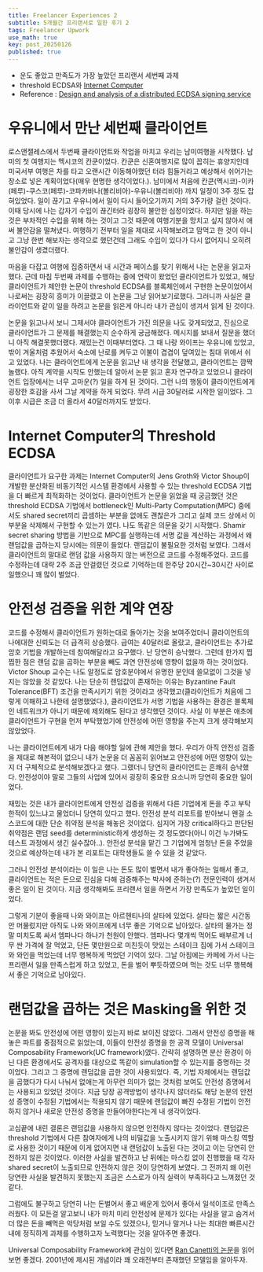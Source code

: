 ```yaml
---
title: Freelancer Experiences 2
subtitle: 5개월간 프리랜서로 일한 후기 2
tags: Freelancer Upwork
use_math: true
key: post_20250126
published: true
---
```


* 운도 좋았고 만족도가 가장 높았던 프리랜서 세번째 과제
* threshold ECDSA와 [Internet Computer](https://internetcomputer.org/)
* Reference : [Design and analysis of a distributed ECDSA signing service](https://eprint.iacr.org/2022/506)

# 우유니에서 만난 세번째 클라이언트
로스앤잴레스에서 두번째 클라이언트와 작업을 마치고 우리는 남미여행을 시작했다. 남미의 첫 여행지는 멕시코의 칸쿤이었다. 칸쿤은 신혼여행지로 많이 꼽히는 휴양지인데 미국서부 여행은 차를 타고 오랜시간 이동해야했던 터라 힘들거라고 예상해서 쉬어가는 장소로 넣은 계획이었다(매우 현명한 생각이었다.). 남미에서 처음에 칸쿤(멕시코)-이카(페루)-쿠스코(페루)-코파카바나(볼리비아)-우유니(볼리비아) 까지 일정이 3주 정도 잡혀있었다. 일이 끊기고 우유니에서 일이 다시 들어오기까지 거의 3주가량 걸린 것이다. 이때 당시에 나는 갑자기 수입이 끊긴터라 굉장히 불안한 심정이었다. 하지만 일을 하는 것은 부차적인 수입을 위해 하는 것이고 그것 때문에 여행기분을 망치고 싶지 않아서 애써 불안감을 떨쳐냈다. 여행하기 전부터 일을 제대로 시작해보려고 맘먹고 한 것이 아니고 그냥 한번 해보자는 생각으로 했던건데 그래도 수입이 있다가 다시 없어지니 오히려 불안감이 생겼더랬다.

마음을 다잡고 여행에 집중하면서 내 시간과 페이스를 찾기 위해서 나는 논문을 읽고자했다. 근데 마침 두번째 과제를 수행하는 중에 연락이 왔었던 클라이언트가 있었고, 해당 클라이언트가 제안한 논문이 threshold ECDSA를 블록체인에서 구현한 논문이었어서 나로써는 굉장히 흥미가 이끌렸고 이 논문을 그냥 읽어보기로했다. 그러니까 사실은 클라이언트와 같이 일을 하려고 논문을 읽은게 아니라 내가 관심이 생겨서 읽게 된 것이다.

논문을 읽고나서 보니 그제서야 클라이언트가 가진 의문을 나도 갖게되었고, 진심으로 클라이언트가 그 문제를 해결했는지 순수하게 궁금해졌다. 메시지를 보내서 질문을 했더니 아직 해결못했더랬다. 재밌는건 이때부터였다. 그 때 나랑 와이프는 우유니에 있었고, 밖이 겨울처럼 추웠어서 숙소에 난로를 켜두고 이불이 겹겹이 덮여있는 침대 위에서 쉬고 있었다. 나는 클라이언트에게 논문을 읽고난 내 생각을 전달했고, 클라이언트는 깜짝 놀랬다. 아직 계약을 시작도 안했는데 알아서 논문 읽고 혼자 연구하고 있었으니 클라이언트 입장에서는 너무 고마운(?) 일을 하게 된 것이다. 그런 나의 행동이 클라이언트에게 굉장한 호감을 사서 그날 계약을 하게 되었다. 무려 시급 30달러로 시작한 일이었다. 그 이후 시급은 조금 더 올라서 40달러까지도 받았다.

# Internet Computer의 Threshold ECDSA
클라이언트가 요구한 과제는 Internet Computer의 Jens Groth와 Victor Shoup이 개발한 분산화된 비동기적인 시스템 환경에서 사용할 수 있는 threshold ECDSA 기법을 더 빠르게 최적화하는 것이었다. 클라이언트가 논문을 읽었을 때 궁금했던 것은 threshold ECDSA 기법에서 bottleneck인 Multi-Party Computation(MPC) 중에서도 shared secret끼리 곱셈하는 부분을 없애도 괜찮은가 그리고 실제 코드 상에서 이 부분을 삭제해서 구현할 수 있는가 였다. 나도 똑같은 의문을 갖기 시작했다. Shamir secret sharing 방법을 기반으로 MPC를 실행하는데 서명 값을 계산하는 과정에서 왜 랜덤값을 곱하는지 당시에는 의문이 들었다. 랜덤값이 불필요한 것처럼 보였다. 그래서 클라이언트의 말대로 랜덤 값을 사용하지 않는 버전으로 코드를 수정해주었다. 코드를 수정하는데 대략 2주 조금 안걸렸던 것으로 기억하는데 한주당 20시간~30시간 사이로 일했으니 꽤 많이 벌었다.

# 안전성 검증을 위한 계약 연장
코드를 수정해서 클라이언트가 원하는대로 돌아가는 것을 보여주었더니 클라이언트의 나에대한 신뢰도는 더 급격히 상승했다. 급여는 40달러로 올랐고, 클라이언트는 추가로 암호 기법을 개발하는데 참여해달라고 요구했다. 난 당연히 승낙했다. 그런데 한가지 찝찝한 점은 랜덤 값을 곱하는 부분을 빼도 과연 안전성에 영향이 없을까 하는 것이었다. Victor Shoup 교수는 나도 알정도로 암호분야에서 유명한 분인데 쓸모없이 그것을 넣지는 않았을 것 같았다. 나는 단순히 랜덤값이 존재하는 이유는 Byzantine Fault Tolerance(BFT) 조건을 만족시키기 위한 것이라고 생각했고(클라이언트가 처음에 그렇게 이해하고 나한테 설명했었다.), 클라이언트가 서명 기법을 사용하는 환경은 블록체인 네트워크가 아니기 때문에 제외해도 된다고 생각했던 것이다. 사실 이 부분은 애초에 클라이언트가 구현을 먼저 부탁했었기에 안전성에 어떤 영향을 주는지 크게 생각해보지 않았었다.

나는 클라이언트에게 내가 다음 해야할 일에 관해 제안을 했다. 우리가 아직 안전성 검증을 제대로 해본적이 없으니 내가 논문을 더 꼼꼼히 읽어보고 안전성에 어떤 영향이 있는지 더 구체적으로 분석해보겠다고 했다. 그랬더니 당연히 클라이언트는 흔쾌히 승낙했다. 안전성이야 말로 그들의 사업에 있어서 굉장히 중요한 요소니까 당연히 중요한 일이었다.

재밌는 것은 내가 클라이언트에게 안전성 검증을 위해서 다른 기업에게 돈을 주고 부탁한적이 있느냐고 물었더니 당연히 있다고 했다. 안전성 분석 리포트를 받아보니 왠걸 소스코드에 대한 단순 취약점 분석을 해놓은 것이었다. 심지어 가장 critical하다고 판단된 취약점은 랜덤 seed를 deterministic하게 생성하는 것 정도였다(아니 이건 누가봐도 테스트 과정에서 생긴 실수잖아..). 안전성 분석을 맡긴 그 기업에게 엄청난 돈을 주었을 것으로 예상하는데 내가 본 리포트는 대학생들도 쓸 수 있을 것 같았다.

그러니 안전성 분석이라는 이 일은 나는 돈도 많이 벌면서 내가 좋아하는 일해서 좋고, 클라이언트는 적은 돈으로 진심을 다해 검증해주는 박사에 준하는(?) 전문인력이 생겨서 좋은 일이 된 것이다. 지금 생각해봐도 프리랜서 일을 하면서 가장 만족도가 높았던 일이었다.

그렇게 기분이 좋을때 나와 와이프는 아르헨티나의 살타에 있었다. 살타는 짧은 시간동안 머물렀지만 아직도 나와 와이프에게 너무 좋은 기억으로 남아있다. 살타의 물가는 정말 미치도록 싸서 엠파나다 하나가 천원이 안했다. 엠파나다 몇개씩 먹어도 배부르게 너무 싼 가격에 잘 먹었고, 단돈 몇만원으로 미친듯이 맛있는 스테이크 집에 가서 스테이크와 와인을 먹었는데 너무 행복하게 먹었던 기억이 있다. 그날 아침에는 카페에 가서 나는 프리랜서 일을 만족스럽게 하고 있었고, 돈을 벌어 뿌듯하였으며 먹는 것도 너무 행복해서 좋은 기억으로 남아있다.

# 랜덤값을 곱하는 것은 Masking을 위한 것
논문을 봐도 안전성에 어떤 영향이 있는지 바로 보이진 않았다. 그래서 안전성 증명을 해놓은 파트를 중점적으로 읽었는데, 이들이 안전성 증명을 한 공격 모델이 Universal Composability Framework(UC framework)였다. 간략히 설명하면 분산 환경이 아닌 다른 환경에서도 공격자를 대상으로 똑같이 simulation할 수 있는지를 증명하는 것이었다. 그리고 그 증명에 랜덤값을 곱한 것이 사용되었다. 즉, 기법 자체에서는 랜덤값을 곱했다가 다시 나눠서 없애는게 아무런 의미가 없는 것처럼 보여도 안전성 증명에서는 사용되고 있었던 것이다. 지금 당장 공격방법이 생각나지 않더라도 해당 논문의 안전성 증명이 수정된 기법에서는 적용되지 않기 때문에 랜덤값이 빠진 수정된 기법이 안전하지 않거나 새로운 안전성 증명을 만들어야한다는게 내 생각이었다.

고심끝에 내린 결론은 랜덤값을 사용하지 않으면 안전하지 않다는 것이었다. 랜덤값은 threshold 기법에서 다른 참여자에게 나의 비밀값을 노출시키지 않기 위해 마스킹 역할로 사용한 것이기 때문에 이게 없어지면 내 랜덤값이 노출된 다는 것이고 이는 당연히 안전하지 않은 것이었다. 이러한 사실을 발견하고 난 뒤에는 마스킹 없이 진행했을 때 각자 shared secret이 노출되므로 안전하지 않은 것이 당연하게 보였다. 그 전까지 왜 이런 당연한 사실을 발견하지 못했는지 조금은 스스로가 아직 실력이 부족하다고 느껴졌던 것 같다.

그럼에도 불구하고 당연히 나는 돈벌어서 좋고 배운게 있어서 좋아서 일석이조로 만족스러웠다. 이 모든걸 알고보니 내가 마치 미리 안전성에 문제가 있다는 사실을 알고 숨겨서 더 많은 돈을 빼먹은 악당처럼 보일 수도 있겠으나, 믿거나 말거나 나는 최대한 빠른시간내에 정직하게 과제를 수행하고자 노력했다는 것을 알아주면 좋겠다.

Universal Composability Framework에 관심이 있다면 [Ran Canetti의 논문](https://eprint.iacr.org/2000/067)을 읽어보면 좋겠다. 2001년에 제시된 개념이라 꽤 오래전부터 존재했던 모델임을 알아두자.